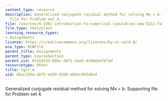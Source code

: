 ```yaml
---
content_type: resource
description: Generalized conjugate residual method for solving Mx = b. Supporting
  file for Problem set 4.
file: /courses/6-336j-introduction-to-numerical-simulation-sma-5211-fall-2003/dbac326aa6f5ed3993d9a054c483a8cd_tgcr.m
file_type: text/plain
learning_resource_types:
- Assignments
license: https://creativecommons.org/licenses/by-nc-sa/4.0/
ocw_type: OCWFile
parent_title: Assignments
parent_type: CourseSection
parent_uid: 07a53e32-68bc-d0f1-3aa5-4168ebe767ad
resourcetype: Other
title: tgcr.m
uid: dbac326a-a6f5-ed39-93d9-a054c483a8cd
---
```

Generalized conjugate residual method for solving Mx = b. Supporting file for Problem set 4.